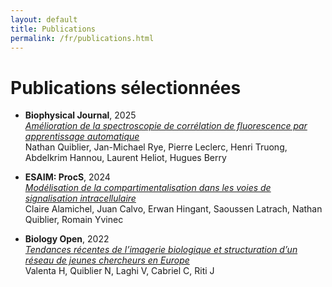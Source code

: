 ```yaml
---
layout: default
title: Publications
permalink: /fr/publications.html
---
```


# Publications sélectionnées

- **Biophysical Journal**, 2025  
  *[Amélioration de la spectroscopie de corrélation de fluorescence par apprentissage automatique](https://www.cell.com/biophysj/abstract/S0006-3495(25)00057-8)*  
  Nathan Quiblier, Jan-Michael Rye, Pierre Leclerc, Henri Truong, Abdelkrim Hannou, Laurent Heliot, Hugues Berry

- **ESAIM: ProcS**, 2024  
  *[Modélisation de la compartimentalisation dans les voies de signalisation intracellulaire](https://www.esaim-proc.org/articles/proc/abs/2024/02/proc2407705/proc2407705.html)*  
  Claire Alamichel, Juan Calvo, Erwan Hingant, Saoussen Latrach, Nathan Quiblier, Romain Yvinec

- **Biology Open**, 2022  
  *[Tendances récentes de l’imagerie biologique et structuration d’un réseau de jeunes chercheurs en Europe](https://journals.biologists.com/bio/article/11/12/bio059630/286144/)*  
  Valenta H, Quiblier N, Laghi V, Cabriel C, Riti J

